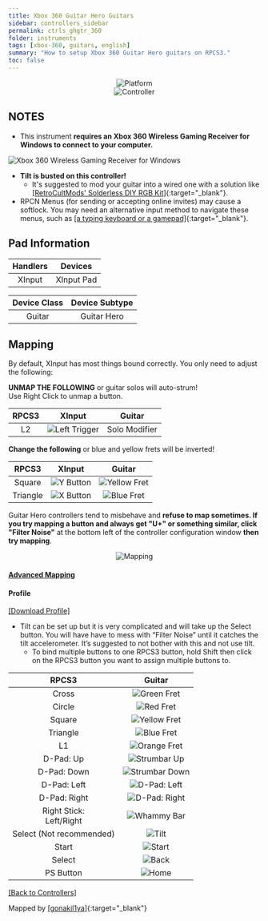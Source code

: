 ```yaml
---
title: Xbox 360 Guitar Hero Guitars
sidebar: controllers_sidebar
permalink: ctrls_ghgtr_360
folder: instruments
tags: [xbox-360, guitars, english]
summary: "How to setup Xbox 360 Guitar Hero guitars on RPCS3."
toc: false
---
```


<div align="center"> <img src="https://carlmylo.github.io/docu-rpcs3/images/instruments/plat/360.png" alt="Platform" title="Platform"></div>

<div align="center"> <img src="https://carlmylo.github.io/docu-rpcs3/images/instruments/cont/ghgtrscontroller.png" alt="Controller" title="Controller"></div>

## NOTES

* This instrument **requires an Xbox 360 Wireless Gaming Receiver for Windows to connect to your computer.**

![Xbox 360 Wireless Gaming Receiver for Windows](https://carlmylo.github.io/docu-rpcs3/images/btns/ctrls/360/receiver.png "Xbox 360 Wireless Gaming Receiver for Windows")

* **Tilt is busted on this controller!**
    * It's suggested to mod your guitar into a wired one with a solution like [[RetroCultMods' Solderless DIY RGB Kit]](https://www.etsy.com/listing/1505287559/solderless-diy-rgb-kit-for-guitar-hero){:target="_blank"}.
* RPCN Menus (for sending or accepting online invites) may cause a softlock. You may need an alternative input method to navigate these menus, such as [[a typing keyboard or a gamepad]](https://carlmylo.github.io/docu-rpcs3/ctrls_pads){:target="_blank"}.

## Pad Information

| Handlers | Devices |
|:------------------:|:---------------------:|
| XInput | XInput Pad |

| Device Class | Device Subtype |
|:------------------:|:---------------------:|
| Guitar | Guitar Hero |

## Mapping

By default, XInput has most things bound correctly. You only need to adjust the following:

**UNMAP THE FOLLOWING** or guitar solos will auto-strum!  
Use Right Click to unmap a button.

| **RPCS3** | **XInput** | **Guitar** |
|:--------:|:-----------:|:-----------:|
| L2 | ![Left Trigger](https://carlmylo.github.io/docu-rpcs3/images/btns/ctrls/360/lt.png "Left Trigger") | Solo Modifier |

**Change the following** or blue and yellow frets will be inverted!

| **RPCS3** | **XInput** | **Guitar** |
|:--------:|:-----------:|:-----------:|
| Square | ![Y Button](https://carlmylo.github.io/docu-rpcs3/images/btns/ctrls/360/y.png "Y Button") | ![Yellow Fret](https://carlmylo.github.io/docu-rpcs3/images/btns/gtrs/yf.png "Yellow Fret") | 
| Triangle | ![X Button](https://carlmylo.github.io/docu-rpcs3/images/btns/ctrls/360/x.png "X Button") | ![Blue Fret](https://carlmylo.github.io/docu-rpcs3/images/btns/gtrs/bf.png "Blue Fret") |

Guitar Hero controllers tend to misbehave and **refuse to map sometimes. If you try mapping a button and always get "U+" or something similar, click "Filter Noise"** at the bottom left of the controller configuration window **then try mapping**.

<div align="center"> <img src="https://carlmylo.github.io/docu-rpcs3/images/instruments/maps/gtr360ghmapping.png" alt="Mapping" title="Mapping"></div>

<div class="panel-group" id="accordion">
                    <div class="panel panel-default">
                        <div class="panel-heading">
                            <h4 class="panel-title">
                                <a class="noCrossRef accordion-toggle" data-toggle="collapse" data-parent="#accordion" href="#advanced-mapping">Advanced Mapping</a>
                            </h4>
                        </div>
                        <div id="advanced-mapping" class="panel-collapse collapse noCrossRef">
                            <div class="panel-body">
<h4 id="profile">Profile</h4>
<p><a href="https://github.com/hmxmilohax/rb3-pc/raw/refs/heads/main/downloads/instrument-repo/Xbox%20360%20Guitar%20Hero%20Guitar.7z">[Download Profile]</a></p>
<ul>
<li>Tilt can be set up but it is very complicated and will take up the Select button. You will have have to mess with “Filter Noise” until it catches the tilt accelerometer. It’s suggested to not bother with this and not use tilt.
<ul>
<li>To bind multiple buttons to one RPCS3 button, hold Shift then click on the RPCS3 button you want to assign multiple buttons to.</li>
</ul>
</li>
</ul>
<table>
<thead>
<tr>
<th align="center"><strong>RPCS3</strong></th>
<th align="center"><strong>Guitar</strong></th>
</tr>
</thead>
<tbody>
<tr>
<td align="center">Cross</td>
<td align="center"><img src="https://carlmylo.github.io/docu-rpcs3/images/btns/gtrs/gf.png" alt="Green Fret" title="Green Fret"></td>
</tr>
<tr>
<td align="center">Circle</td>
<td align="center"><img src="https://carlmylo.github.io/docu-rpcs3/images/btns/gtrs/rf.png" alt="Red Fret" title="Red Fret"></td>
</tr>
<tr>
<td align="center">Square</td>
<td align="center"><img src="https://carlmylo.github.io/docu-rpcs3/images/btns/gtrs/yf.png" alt="Yellow Fret" title="Yellow Fret"></td>
</tr>
<tr>
<td align="center">Triangle</td>
<td align="center"><img src="https://carlmylo.github.io/docu-rpcs3/images/btns/gtrs/bf.png" alt="Blue Fret" title="Blue Fret"></td>
</tr>
<tr>
<td align="center">L1</td>
<td align="center"><img src="https://carlmylo.github.io/docu-rpcs3/images/btns/gtrs/of.png" alt="Orange Fret" title="Orange Fret"></td>
</tr>
<tr>
<td align="center">D-Pad: Up</td>
<td align="center"><img src="https://carlmylo.github.io/docu-rpcs3/images/btns/gtrs/sbu.png" alt="Strumbar Up" title="Strumbar Up"></td>
</tr>
<tr>
<td align="center">D-Pad: Down</td>
<td align="center"><img src="https://carlmylo.github.io/docu-rpcs3/images/btns/gtrs/sbd.png" alt="Strumbar Down" title="Strumbar Down"></td>
</tr>
<tr>
<td align="center">D-Pad: Left</td>
<td align="center"><img src="https://carlmylo.github.io/docu-rpcs3/images/btns/gtrs/dpl.png" alt="D-Pad: Left" title="D-Pad: Left"></td>
</tr>
<tr>
<td align="center">D-Pad: Right</td>
<td align="center"><img src="https://carlmylo.github.io/docu-rpcs3/images/btns/gtrs/dpr.png" alt="D-Pad: Right" title="D-Pad: Right"></td>
</tr>
<tr>
<td align="center">Right Stick: <br> Left/Right</td>
<td align="center"><img src="https://carlmylo.github.io/docu-rpcs3/images/btns/gtrs/wb.png" alt="Whammy Bar" title="Whammy Bar"></td>
</tr>
<tr>
<td align="center">Select (Not recommended)</td>
<td align="center"><img src="https://carlmylo.github.io/docu-rpcs3/images/btns/gtrs/ts.png" alt="Tilt" title="Tilt Vertical"></td>
</tr>
<tr>
<td align="center">Start</td>
<td align="center"><img src="https://carlmylo.github.io/docu-rpcs3/images/btns/ctrls/360/start.png" alt="Start" title="Start"></td>
</tr>
<tr>
<td align="center">Select</td>
<td align="center"><img src="https://carlmylo.github.io/docu-rpcs3/images/btns/ctrls/360/back.png" alt="Back" title="Back"></td>
</tr>
<tr>
<td align="center">PS Button</td>
<td align="center"><img src="https://carlmylo.github.io/docu-rpcs3/images/btns/ctrls/360/home.png" alt="Home" title="Home"></td>
</tr>
</tbody>
</table>
                            </div>
                        </div>
                    </div>
                    <!-- /.panel -->
</div>
<!-- /.panel-group -->

[[Back to Controllers]](https://carlmylo.github.io/docu-rpcs3/ctrls#instrument-list)

Mapped by [[gonakil1ya]](https://linktr.ee/Gonakil1ya){:target="_blank"}
